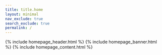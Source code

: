 ```yaml
---
title: title.home
layout: minimal
nav_exclude: true
search_exclude: true
permalink: /
---
```


{% include homepage_header.html %}
{% include homepage_banner.html %}
{% include homepage_content.html %}